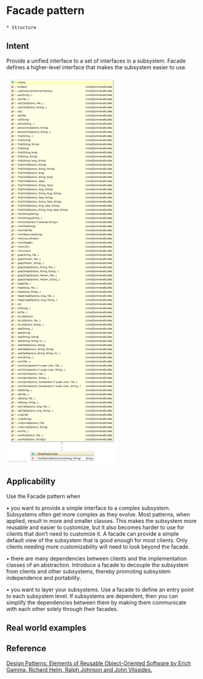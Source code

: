# Facade pattern
    * Structure

## Intent
Provide a unified interface to a set of interfaces in a subsystem. Facade defines a higher-level interface that makes 
the subsystem easier to use.

![alt text](./doc/views/facade.png "Facade")

## Applicability

Use the Facade pattern when 

• you want to provide a simple interface to a complex subsystem. Subsystems often get more complex as they evolve. 
Most patterns, when applied, result in more and smaller classes. This makes the subsystem more reusable and easier to 
customize, but it also becomes harder to use for clients that don’t need to customize it. A facade can provide a simple 
default view of the subsystem that is good enough for most clients. Only clients needing more customizability will need 
to look beyond the facade. 

• there are many dependencies between clients and the implementation classes of an abstraction. Introduce a facade to 
decouple the subsystem from clients and other subsystems, thereby promoting subsystem independence and portability. 

• you want to layer your subsystems. Use a facade to define an entry point to each subsystem level. If subsystems are 
dependent, then you can simplify the dependencies between them by making them communicate with each other solely through 
their facades.
                                                                                                   
## Real world examples

## Reference
[Design Patterns: Elements of Reusable Object-Oriented Software by Erich Gamma, Richard Helm, Ralph Johnson and John Vlissides.](https://www.amazon.com/Design-Patterns-Elements-Reusable-Object-Oriented/dp/0201633612/)